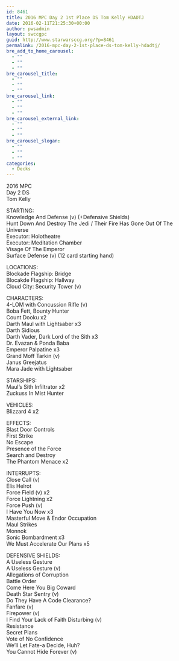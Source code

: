 ```yaml
---
id: 8461
title: 2016 MPC Day 2 1st Place DS Tom Kelly HDADTJ
date: 2016-02-11T21:25:30+00:00
author: pwsadmin
layout: swccgpc
guid: http://www.starwarsccg.org/?p=8461
permalink: /2016-mpc-day-2-1st-place-ds-tom-kelly-hdadtj/
bre_add_to_home_carousel:
  - ""
  - ""
  - ""
bre_carousel_title:
  - ""
  - ""
  - ""
bre_carousel_link:
  - ""
  - ""
  - ""
bre_carousel_external_link:
  - ""
  - ""
  - ""
bre_carousel_slogan:
  - ""
  - ""
  - ""
categories:
  - Decks
---
```

2016 MPC  
Day 2 DS  
Tom Kelly

STARTING:  
Knowledge And Defense (v) (+Defensive Shields)  
Hunt Down And Destroy The Jedi / Their Fire Has Gone Out Of The Universe  
Executor: Holotheatre  
Executor: Meditation Chamber  
Visage Of The Emperor  
Surface Defense (v) (12 card starting hand)

LOCATIONS:  
Blockade Flagship: Bridge  
Blocakde Flagship: Hallway  
Cloud City: Security Tower (v)

CHARACTERS:  
4-LOM with Concussion Rifle (v)  
Boba Fett, Bounty Hunter  
Count Dooku x2  
Darth Maul with Lightsaber x3  
Darth Sidious  
Darth Vader, Dark Lord of the Sith x3  
Dr. Evazan & Ponda Baba  
Emperor Palpatine x3  
Grand Moff Tarkin (v)  
Janus Greejatus  
Mara Jade with Lightsaber

STARSHIPS:  
Maul&#8217;s Sith Infiltrator x2  
Zuckuss In Mist Hunter

VEHICLES:  
Blizzard 4 x2

EFFECTS:  
Blast Door Controls  
First Strike  
No Escape  
Presence of the Force  
Search and Destroy  
The Phantom Menace x2

INTERRUPTS:  
Close Call (v)  
Elis Helrot  
Force Field (v) x2  
Force Lightning x2  
Force Push (v)  
I Have You Now x3  
Masterful Move & Endor Occupation  
Maul Strikes  
Monnok  
Sonic Bombardment x3  
We Must Accelerate Our Plans x5

DEFENSIVE SHIELDS:  
A Useless Gesture  
A Useless Gesture (v)  
Allegations of Corruption  
Battle Order  
Come Here You Big Coward  
Death Star Sentry (v)  
Do They Have A Code Clearance?  
Fanfare (v)  
Firepower (v)  
I Find Your Lack of Faith Disturbing (v)  
Resistance  
Secret Plans  
Vote of No Confidence  
We&#8217;ll Let Fate-a Decide, Huh?  
You Cannot Hide Forever (v)